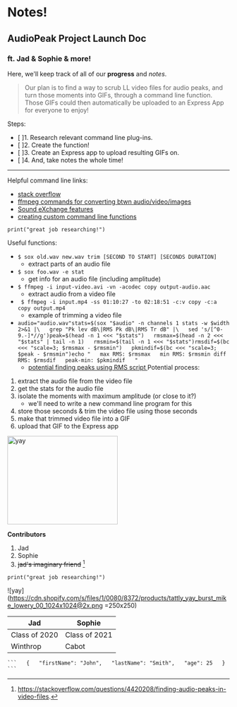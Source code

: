 # Notes!

## AudioPeak Project Launch Doc

### ft. Jad & Sophie & more!

Here, we'll keep track of all of our **progress** and *notes*.

> Our plan is to find a way to scrub LL video files for audio peaks, and turn those moments into GIFs, through a command line function. Those GIFs could then automatically be uploaded to an Express App for everyone to enjoy!

Steps:
- [ ]1. Research relevant command line plug-ins.
- [ ]2. Create the function!
- [ ]3. Create an Express app to upload resulting GIFs on.
- [ ]4. And, take notes the whole time!

---

Helpful command line links: 
- [stack overflow](https://stackoverflow.com/questions/4420208/finding-audio-peaks-in-video-files)
- [ffmpeg commands for converting btwn audio/video/images](https://www.tecmint.com/ffmpeg-commands-for-video-audio-and-image-conversion-in-linux/)
- [Sound eXchange features ](http://sox.sourceforge.net/Docs/Features) 
- [creating custom command line functions](https://codeburst.io/how-to-create-shortcut-commands-in-the-terminal-for-your-mac-9e016e25e4d7)

`print("great job researching!")`

Useful functions:
- `$ sox old.wav new.wav trim [SECOND TO START] [SECONDS DURATION]`
	- extract parts of an audio file
- `$ sox foo.wav -e stat`
	- get info for an audio file (including amplitude)
- `$ ffmpeg -i input-video.avi -vn -acodec copy output-audio.aac` 
	- extract audio from a video file
- ` $ ffmpeg -i input.mp4 -ss 01:10:27 -to 02:18:51 -c:v copy -c:a copy output.mp4`
	- example of trimming a video file
- `audio="audio.wav"stats=$(sox "$audio" -n channels 1 stats -w $width 2>&1 |\  
grep "Pk lev dB\|RMS Pk dB\|RMS Tr dB" |\  
sed 's/[^0-9.-]*//g')peak=$(head -n 1 <<< "$stats")  
rmsmax=$(head -n 2 <<< "$stats" | tail -n 1)  
rmsmin=$(tail -n 1 <<< "$stats")rmsdif=$(bc <<< "scale=3; $rmsmax - $rmsmin")  
pkmindif=$(bc <<< "scale=3; $peak - $rmsmin")echo "  
max RMS: $rmsmax  
min RMS: $rmsmin diff RMS: $rmsdif  
peak-min: $pkmindif  
"`
	- [potential finding peaks using RMS  script ](https://stackoverflow.com/questions/43415353/explanation-of-audio-stat-using-sox)
Potential process:
1. extract the audio file from the video file
2. get the stats for the audio file
3. isolate the moments with maximum amplitude (or close to it?)
	- we'll need to write a new command line program for this
4. store those seconds & trim the video file using those seconds
5. make that trimmed video file into a GIF
6. upload that GIF to the Express app

<img src="https://cdn.shopify.com/s/files/1/0080/8372/products/tattly_yay_burst_mike_lowery_00_1024x1024@2x.png?v=1566225019"  alt="yay"  style="width:250px;height:200px;">

**Contributors**
1. Jad
2. Sophie
3. ~~jad's imaginary friend~~
[^1]

[^1]: https://stackoverflow.com/questions/4420208/finding-audio-peaks-in-video-files.

`print("great job researching!")`

![yay](https://cdn.shopify.com/s/files/1/0080/8372/products/tattly_yay_burst_mike_lowery_00_1024x1024@2x.png =250x250)

| Jad | Sophie |
| ----------- | ----------- |
| Class of 2020 | Class of 2021 |
| Winthrop | Cabot |

` ```  
{  
"firstName": "John",  
"lastName": "Smith",  
"age": 25  
}  
``` `
<!--stackedit_data:
eyJoaXN0b3J5IjpbMTA0NTYwMjMyNSwxMjUwNTg1NjIsMjYxMj
YxOTMwLDM2NzYzNzY2OCw4ODMzMzU5OTIsMTE5Njk3Mjg2OSw2
NzM5MTAyMjQsOTE2ODIyMTksNDc4MDE1OTIxLC0xOTU5NjU4Mz
UyLDI2NDAxNjgyOCwtMTU4OTg0ODExNywyMjA0NTUxNTIsLTI2
NTAxNTI4MCwtMjA2MjAwODc0Ml19
-->